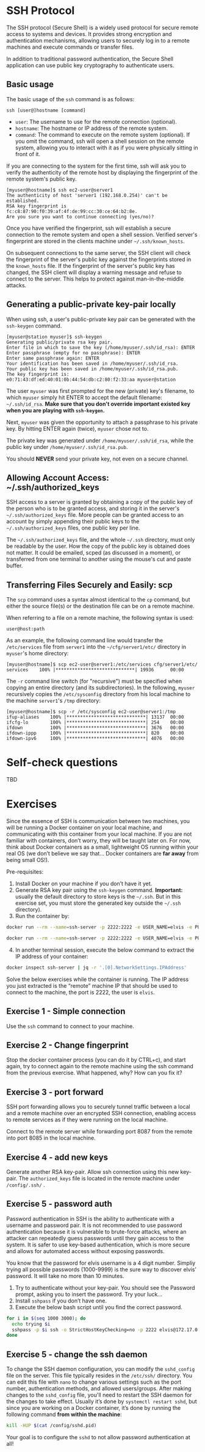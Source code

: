 # SSH Protocol 

The SSH protocol (Secure Shell) is a widely used protocol for secure remote access to systems and devices.
It provides strong encryption and authentication mechanisms, allowing users to securely log in to a remote machines and execute commands or transfer files.

In addition to traditional password authentication, the Secure Shell application can use public key cryptography to authenticate users.

## Basic usage

The basic usage of the `ssh` command is as follows:

```shell
ssh [user@]hostname [command]
```

- `user`: The username to use for the remote connection (optional).
- `hostname`: The hostname or IP address of the remote system.
- `command`: The command to execute on the remote system (optional). If you omit the command, ssh will open a shell session on the remote system, allowing you to interact with it as if you were physically sitting in front of it.

If you are connecting to the system for the first time, ssh will ask you to verify the authenticity of the remote host by displaying the fingerprint of the remote system's public key.

```console
[myuser@hostname]$ ssh ec2-user@server1
The authenticity of host 'server1 (192.168.0.254)' can't be established.
RSA key fingerprint is fc:c8:87:90:f0:39:af:4f:de:99:cc:30:ce:64:b2:8e.
Are you sure you want to continue connecting (yes/no)?
```

Once you have verified the fingerprint, ssh will establish a secure connection to the remote system and open a shell session.
Verified server's fingerprint are stored in the clients machine under `~/.ssh/known_hosts`.

On subsequent connections to the same server, the SSH client will check the fingerprint of the server's public key against the fingerprints stored in the `known_hosts` file.
If the fingerprint of the server's public key has changed, the SSH client will display a warning message and refuse to connect to the server.
This helps to protect against man-in-the-middle attacks.


## Generating a public-private key-pair locally

When using ssh, a user's public-private key pair can be generated with the `ssh-keygen` command.

```console
[myuser@station myuser]$ ssh-keygen
Generating public/private rsa key pair.
Enter file in which to save the key (/home/myuser/.ssh/id_rsa): ENTER
Enter passphrase (empty for no passphrase): ENTER
Enter same passphrase again: ENTER
Your identification has been saved in /home/myuser/.ssh/id_rsa.
Your public key has been saved in /home/myuser/.ssh/id_rsa.pub.
The key fingerprint is:
e0:71:43:df:ed:40:01:0b:44:54:db:c2:80:f2:33:aa myuser@station
```

The user `myuser` was first prompted for the new (private) key's filename, to which `myuser` simply hit ENTER to accept the default filename: `~/.ssh/id_rsa`. 
**Make sure that you don't override important existed key when you are playing with `ssh-keygen`.**

Next, `myuser` was given the opportunity to attach a passphrase to his private key.
By hitting ENTER again (twice), `myuser` chose not to. 

The private key was generated under `/home/myuser/.ssh/id_rsa`,
while the public key under `/home/myuser/.ssh/id_rsa.pub`.

You should **NEVER** send your private key, not even on a secure channel. 

## Allowing Account Access: ~/.ssh/authorized_keys

SSH access to a server is granted by obtaining a copy of the public key of the person who is to be granted access, and storing it in the server's `~/.ssh/authorized_keys` file.
More people can be granted access to an account by simply appending their public keys to the `~/.ssh/authorized_keys` files, one public key per line.

The `~/.ssh/authorized_keys` file, and the whole `~/.ssh` directory, must only be readable by the user.
How the copy of the public key is obtained does not matter. It could be emailed, scped (as discussed in a moment), or transferred from one terminal to another using the mouse's cut and paste buffer.


## Transferring Files Securely and Easily: scp

The `scp` command uses a syntax almost identical to the `cp` command, but either the source file(s) or the
destination file can be on a remote machine. 

When referring to a file on a remote machine, the following syntax is used:

```shell
user@host:path
```

As an example, the following command line would transfer the `/etc/services` file from `server1` into the `~/cfg/server1/etc/` directory in `myuser`'s home directory:

```console
[myuser@hostname]$ scp ec2-user@server1:/etc/services cfg/server1/etc/
services    100% |*****************************| 19936      00:00
```

The `-r` command line switch (for "recursive") must be specified when copying an entire directory (and its subdirectories).
In the following, `myuser` recursively copies the `/etc/sysconfig` directory from his local machine to the machine `server1`'s `/tmp` directory:

```console 
[myuser@hostname]$ scp -r /etc/sysconfig ec2-user@server1:/tmp
ifup-aliases    100% |*****************************| 13137  00:00
ifcfg-lo        100% |*****************************| 254    00:00
ifdown          100% |*****************************| 3676   00:00
ifdown-ippp     100% |*****************************| 820    00:00
ifdown-ipv6     100% |*****************************| 4076   00:00
```

# Self-check questions

TBD

# Exercises

Since the essence of SSH is communication between two machines, you will be running a Docker container on your local machine, and communicating with this container from your local machine. If you are not familiar with containers, don’t worry, they will be taught later on. For now, think about Docker containers as a small, lightweight OS running within your real OS  (we don’t believe we say that… Docker containers are **far away** from being small OS!).

Pre-requisites:

1. Install Docker on your machine if you don’t have it yet.
2. Generate RSA key pair using the `ssh-keygen` command. **Important:** usually the default directory to store keys is the `~/.ssh`. But in this exercise set, you must store the generated key outside the `~/.ssh` directory).
3. Run the container by:

```bash
docker run --rm --name=ssh-server -p 2222:2222 -e USER_NAME=elvis -e PUBLIC_KEY="$(cat /path/to/your/public-key-file)" lscr.io/linuxserver/openssh-server:latest

docker run --rm --name=ssh-server -p 2222:2222 -e USER_NAME=elvis -e PUBLIC_KEY="$(cat /home/alon/.ssh/id_rsa.pub)" -e SUDO_ACCESS=ture lscr.io/linuxserver/openssh-server:latest bash -c "sed -i 's/AllowTcpForwarding no/AllowTcpForwarding yes/g' /etc/ssh/sshd_config &&  nc -l -k 8087"
```

4. In another terminal session, execute the below command to extract the IP address of your container:

```bash
docker inspect ssh-server | jq -r '.[0].NetworkSettings.IPAddress'
```

Solve the below exercises while the container is running. The IP address you just extracted is the “remote” machine IP that should be used to connect to the machine, the port is 2222, the user is `elvis`.

## Exercise 1 - Simple connection

Use the `ssh` command to  connect to your machine.

## Exercise 2 - Change fingerprint

Stop the docker container process (you can do it by CTRL+c), and start again, try to connect again to the remote machine using the ssh command from the previous exercise. What happened, why? How can you fix it?

## Exercise 3 - port forward

SSH port forwarding allows you to securely tunnel traffic between a local and a remote machine over an encrypted SSH connection, enabling access to remote services as if they were running on the local machine.

Connect to the remote server while forwarding port 8087 from the remote into port 8085 in the local machine.


## Exercise 4 - add new keys

Generate another RSA key-pair. Allow ssh connection using this new key-pair. The `authorized_keys` file is located in the remote machine under `/config/.ssh/` .

## Exercise 5 - password auth

Password authentication in SSH is the ability to authenticate with a username and password pair. It is not recommended to use password authentication because it is vulnerable to brute-force attacks, where an attacker can repeatedly guess passwords until they gain access to the system. It is safer to use key-based authentication, which is more secure and allows for automated access without exposing passwords.

You know that the password for elvis username is a 4 digit number. Simpliy trying all possible passwords (1000-9999) is the sure way to discover elvis’ password. It will take no more than 10 minutes.

1. Try to authenticate without your key-pair. You should see the Password prompt, asking you to insert the password. Try your luck...
2. Install `sshpass` if you don’t have one.
3. Execute the below bash script until you find the correct password.

```bash
for i in $(seq 1000 3000); do
  echo trying $i
  sshpass -p $i ssh -o StrictHostKeyChecking=no -p 2222 elvis@172.17.0.2
done
```

## Exercise 5 - change the ssh daemon

To change the SSH daemon configuration, you can modify the `sshd_config` file on the server. This file typically resides in the `/etc/ssh/` directory. 
You can edit this file with `nano` to change various settings such as the port number, authentication methods, and allowed users/groups. 
After making changes to the `sshd_config` file, you'll need to restart the SSH daemon for the changes to take effect. 
Usually it’s done by `systemctl restart sshd`, but since you are working on a Docker container, it’s done by running the following command **from within the machine**:

```bash
kill -HUP $(cat /config/sshd.pid)
```

Your goal is to configure the `sshd` to not allow password authentication at all!
